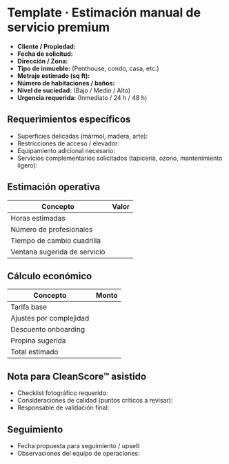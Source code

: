 # Template · Estimación manual de servicio premium

- **Cliente / Propiedad:**
- **Fecha de solicitud:**
- **Dirección / Zona:**
- **Tipo de inmueble:** (Penthouse, condo, casa, etc.)
- **Metraje estimado (sq ft):**
- **Número de habitaciones / baños:**
- **Nivel de suciedad:** (Bajo / Medio / Alto)
- **Urgencia requerida:** (Inmediato / 24 h / 48 h)

## Requerimientos específicos
- Superficies delicadas (mármol, madera, arte):
- Restricciones de acceso / elevador:
- Equipamiento adicional necesario:
- Servicios complementarios solicitados (tapicería, ozono, mantenimiento ligero):

## Estimación operativa
| Concepto | Valor |
|----------|-------|
| Horas estimadas | |
| Número de profesionales | |
| Tiempo de cambio cuadrilla | |
| Ventana sugerida de servicio | |

## Cálculo económico
| Concepto | Monto |
|----------|-------|
| Tarifa base | |
| Ajustes por complejidad | |
| Descuento onboarding | |
| Propina sugerida | |
| Total estimado | |

## Nota para CleanScore™ asistido
- Checklist fotográfico requerido:
- Consideraciones de calidad (puntos críticos a revisar):
- Responsable de validación final:

## Seguimiento
- Fecha propuesta para seguimiento / upsell:
- Observaciones del equipo de operaciones:

